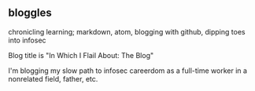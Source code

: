 ## bloggles

chronicling learning; markdown, atom, blogging with github, dipping toes into infosec

Blog title is "In Which I Flail About: The Blog"

I'm blogging my slow path to infosec careerdom as a full-time worker in a nonrelated field, father, etc.
